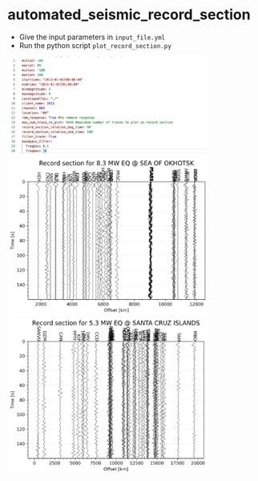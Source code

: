 # automated_seismic_record_section
- Give the input parameters in `input_file.yml`
- Run the python script `plot_record_section.py`

<img src="example_inputFile.jpg" width="400" alt="Record section 1">


<img src="record_section_2013-05-24.png" width="400" alt="Record section 1">
<img src="record_section_2012-01-01.png" width="400" alt="Record section 2">